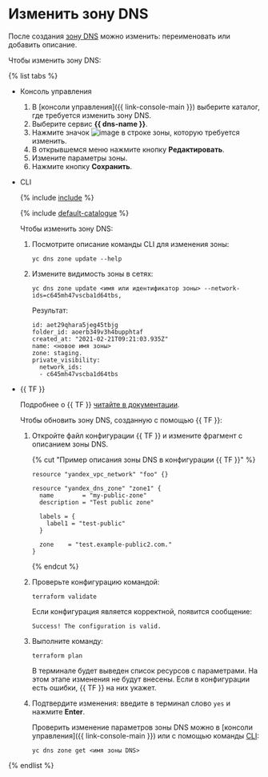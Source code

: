 # Изменить зону DNS

После создания [зону DNS](../concepts/dns-zone.md) можно изменить: переименовать или добавить описание.

Чтобы изменить зону DNS:

{% list tabs %}

- Консоль управления

  1. В [консоли управления]({{ link-console-main }}) выберите каталог, где требуется изменить зону DNS.
  1. Выберите сервис **{{ dns-name }}**.
  1. Нажмите значок ![image](../../_assets/options.svg) в строке зоны, которую требуется изменить.
  1. В открывшемся меню нажмите кнопку **Редактировать**.
  1. Измените параметры зоны.
  1. Нажмите кнопку **Сохранить**.

- CLI

  {% include [include](../../_includes/cli-install.md) %}

  {% include [default-catalogue](../../_includes/default-catalogue.md) %}

  Чтобы изменить зону DNS:

  1. Посмотрите описание команды CLI для изменения зоны:

     ```
     yc dns zone update --help
     ```

  1. Измените видимость зоны в сетях:

     ```
     yc dns zone update <имя или идентификатор зоны> --network-ids=c645mh47vscba1d64tbs,
     ```

     Результат:

     ```
     id: aet29qhara5jeg45tbjg
     folder_id: aoerb349v3h4bupphtaf
     created_at: "2021-02-21T09:21:03.935Z"
     name: <новое имя зоны>
     zone: staging.
     private_visibility:
       network_ids:
       - c645mh47vscba1d64tbs
     ```

- {{ TF }}

  Подробнее о {{ TF }} [читайте в документации](../../tutorials/infrastructure-management/terraform-quickstart.md#install-terraform).

  Чтобы обновить зону DNS, созданную с помощью {{ TF }}:

  1. Откройте файл конфигурации {{ TF }} и измените фрагмент с описанием зоны DNS.

     {% cut "Пример описания зоны DNS в конфигурации {{ TF }}" %}
     
     ```hcl
     resource "yandex_vpc_network" "foo" {}
     
     resource "yandex_dns_zone" "zone1" {
       name        = "my-public-zone"
       description = "Test public zone"
     
       labels = {
         label1 = "test-public"
       }
     
       zone    = "test.example-public2.com."
     }
     ```

     {% endcut %}

  1. Проверьте конфигурацию командой:
     ```
     terraform validate
     ```
     
     Если конфигурация является корректной, появится сообщение:
     
     ```
     Success! The configuration is valid.
     ```

  1. Выполните команду:
     ```
     terraform plan
     ```
  
     В терминале будет выведен список ресурсов с параметрами. На этом этапе изменения не будут внесены. Если в конфигурации есть ошибки, {{ TF }} на них укажет.

     
  1. Подтвердите изменения: введите в терминал слово `yes` и нажмите **Enter**.

     Проверить изменение параметров зоны DNS можно в [консоли управления]({{ link-console-main }}) или с помощью команды [CLI](../../cli/quickstart.md):

     ```
     yc dns zone get <имя зоны DNS>
     ```

{% endlist %}
